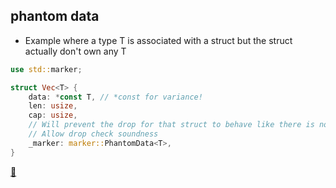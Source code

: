 ## phantom data

* Example where a type T is associated with a struct but the struct actually don't own any T

```rust
use std::marker;

struct Vec<T> {
    data: *const T, // *const for variance!
    len: usize,
    cap: usize,
	// Will prevent the drop for that struct to behave like there is no T to drop
	// Allow drop check soundness 
    _marker: marker::PhantomData<T>,
}
```

[📒](https://doc.rust-lang.org/nomicon/phantom-data.html)